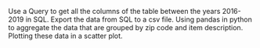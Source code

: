 Use a Query to get all the columns of the table between the years 2016-2019 in SQL.
Export the data from SQL to a csv file.
Using pandas in python to aggregate the data that are grouped by zip code and item description.
Plotting these data in a scatter plot.
